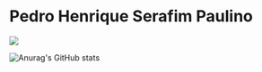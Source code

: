 # Pedro Henrique Serafim Paulino

<img src="https://lh3.googleusercontent.com/proxy/c4dr-vaKhMd1gJ4eWh3NOuEtWNEjx7jlv3yVKEX1IPdQX3CggataI7Rz_9OkqdTdzj6Jjv-OY-7x9YLr0uqBl95_FXOOdpvB">

![Anurag's GitHub stats](https://github-readme-stats.vercel.app/api?username=pedroHenrique013&show_icons=true&theme=tokyonight)

